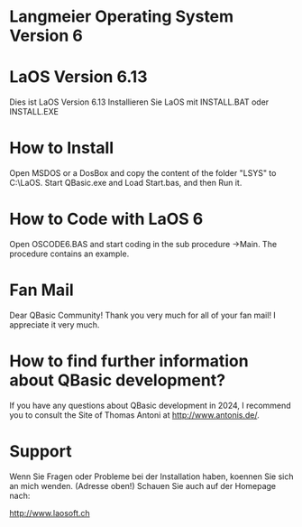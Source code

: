 # Langmeier Operating System Version 6

LaOS Version 6.13
==================

Dies ist LaOS Version 6.13
Installieren Sie LaOS mit INSTALL.BAT oder INSTALL.EXE

How to Install
==============

Open MSDOS or a DosBox and copy the content of the folder "LSYS" to C:\LaOS\. Start QBasic.exe and Load Start.bas, and then Run it.   


How to Code with LaOS 6
========================

Open OSCODE6.BAS and start coding in the sub procedure ->Main. The procedure contains an example.

Fan Mail
========

Dear QBasic Community! Thank you very much for all of your fan mail! I appreciate it very much.


How to find further information about QBasic development?
=========================================================

If you have any questions about QBasic development in 2024, I recommend you to consult the Site of Thomas Antoni at http://www.antonis.de/.

Support
========

Wenn Sie Fragen oder Probleme bei der Installation haben,
koennen Sie sich an mich wenden. (Adresse oben!) Schauen Sie auch
auf der Homepage nach:

http://www.laosoft.ch
